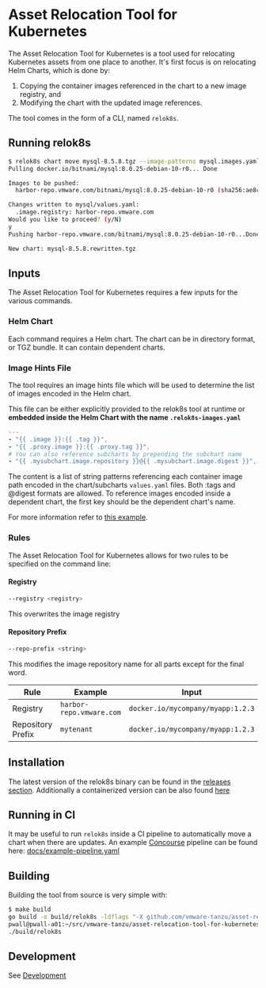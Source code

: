 # Asset Relocation Tool for Kubernetes

The Asset Relocation Tool for Kubernetes is a tool used for relocating Kubernetes assets from one place to another.
It's first focus is on relocating Helm Charts, which is done by:
1. Copying the container images referenced in the chart to a new image registry, and 
2. Modifying the chart with the updated image references.

The tool comes in the form of a CLI, named `relok8s`.

## Running relok8s

```bash
$ relok8s chart move mysql-8.5.8.tgz --image-patterns mysql.images.yaml --registry harbor-repo.vmware.com
Pulling docker.io/bitnami/mysql:8.0.25-debian-10-r0... Done

Images to be pushed:
  harbor-repo.vmware.com/bitnami/mysql:8.0.25-debian-10-r0 (sha256:ae8c4c719352a58abc99c866986ee11578bc43e90d794c6705f7b1eb12c7289e)

Changes written to mysql/values.yaml:
  .image.registry: harbor-repo.vmware.com
Would you like to proceed? (y/N)
y
Pushing harbor-repo.vmware.com/bitnami/mysql:8.0.25-debian-10-r0...Done

New chart: mysql-8.5.8.rewritten.tgz
```

## Inputs

The Asset Relocation Tool for Kubernetes requires a few inputs for the various commands.

### Helm Chart

Each command requires a Helm chart.
The chart can be in directory format, or TGZ bundle.
It can contain dependent charts.

### Image Hints File

The tool requires an image hints file which
will be used to determine the list of images encoded in the Helm chart.

This file can be either explicitly provided to the relok8s tool at runtime or **embedded inside the Helm Chart with the name `.relok8s-images.yaml`**

```yaml
---
- "{{ .image }}:{{ .tag }}",
- "{{ .proxy.image }}:{{ .proxy.tag }}",
# You can also reference subcharts by prepending the subchart name
- "{{ .mysubchart.image.repository }}@{{ .mysubchart.image.digest }}",
```

The content is a list of string patterns referencing each container image path encoded
in the chart/subcharts `values.yaml` files. Both :tags and @digest formats are allowed.
To reference images encoded inside a dependent chart, the first key should be the dependent chart's name.

For more information refer to [this example](examples/chart-with-subcharts).

### Rules

The Asset Relocation Tool for Kubernetes allows for two rules to be specified on the command line:

#### Registry
```bash
--registry <registry>
```
This overwrites the image registry

#### Repository Prefix
```bash
--repo-prefix <string>
```
This modifies the image repository name for all parts except for the final word.

Rule                | Example                   | Input                             | Output
------------------- | ------------------------- | --------------------------------- | -----------------------------------------------
Registry            | `harbor-repo.vmware.com`  | `docker.io/mycompany/myapp:1.2.3` | `harbor-repo.vmware.com/mycompany/myapp:1.2.3`
Repository Prefix   | `mytenant`                | `docker.io/mycompany/myapp:1.2.3` | `docker.io/mytenant/myapp:1.2.3`

## Installation

The latest version of the relok8s binary can be found in the [releases section](https://github.com/vmware-tanzu/asset-relocation-tool-for-kubernetes/releases). Additionally a containerized version can be also found [here](https://github.com/vmware-tanzu/asset-relocation-tool-for-kubernetes/pkgs/container/asset-relocation-tool-for-kubernetes)

## Running in CI

It may be useful to run `relok8s` inside a CI pipeline to automatically move a chart when there are updates.
An example [Concourse](https://concourse-ci.org/) pipeline can be found here: [docs/example-pipeline.yaml](docs/example-pipeline.yaml)

## Building

Building the tool from source is very simple with: 

```bash
$ make build
go build -o build/relok8s -ldflags "-X github.com/vmware-tanzu/asset-relocation-tool-for-kubernetes/cmd.Version=dev" ./main.go
pwall@pwall-a01:~/src/vmware-tanzu/asset-relocation-tool-for-kubernetes $ ls ./build/relok8s 
./build/relok8s
```

## Development

See [Development](DEVELOPMENT.md)

